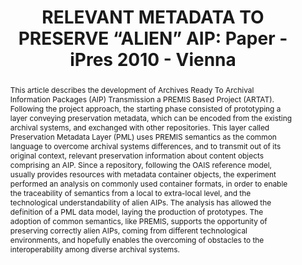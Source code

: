 ---
abstract: 'This article describes the development of Archives

  Ready To Archival Information Packages (AIP)

  Transmission a PREMIS Based Project (ARTAT).

  Following the project approach, the starting phase

  consisted of prototyping a layer conveying preservation

  metadata, which can be encoded from the existing

  archival systems, and exchanged with other repositories.

  This layer called Preservation Metadata Layer (PML)

  uses PREMIS semantics as the common language to

  overcome archival systems differences, and to transmit

  out of its original context, relevant preservation

  information about content objects comprising an AIP.

  Since a repository, following the OAIS reference model,

  usually provides resources with metadata container

  objects, the experiment performed an analysis on

  commonly used container formats, in order to enable the

  traceability of semantics from a local to extra-local

  level, and the technological understandability of alien

  AIPs. The analysis has allowed the definition of a PML

  data model, laying the production of prototypes. The

  adoption of common semantics, like PREMIS, supports

  the opportunity of preserving correctly alien AIPs,

  coming from different technological environments, and

  hopefully enables the overcoming of obstacles to the

  interoperability among diverse archival systems.'
creators:
- Di Iorio, Angela
- Lunghi, Maurizio
date: null
document_url: https://services.phaidra.univie.ac.at/api/object/o:185403/download
grand_parent: iPRES
institutions: []
keywords: []
landing_page_url: https://phaidra.univie.ac.at/o:185403
language: eng
layout: publication
license: GPLv3
notes_url: null
parent: iPRES 2010
presentation_url: null
size: 121749
source_name: iPRES
title: 'RELEVANT METADATA TO PRESERVE “ALIEN” AIP: Paper - iPres 2010 - Vienna'
type: paper
year: 2010
---